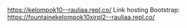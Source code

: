 https://kelompok10--rauliaa.repl.co/
Link hosting Bootstrap:
https://fountainekelompok10xirpl2--rauliaa.repl.co/
